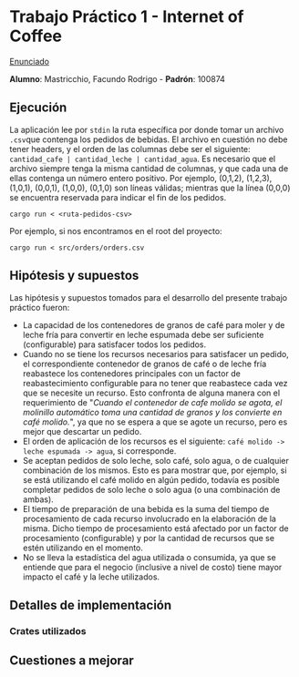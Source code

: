 # Trabajo Práctico 1 - Internet of Coffee

[Enunciado](https://concurrentes-fiuba.github.io/2C2022_tp1.html)

**Alumno**: Mastricchio, Facundo Rodrigo - **Padrón**: 100874

## Ejecución

La aplicación lee por `stdin` la ruta específica por donde tomar un archivo `.csv`que contenga los pedidos de bebidas.
El archivo en cuestión no debe tener headers, y el orden de las columnas debe ser el siguiente: `cantidad_cafe | cantidad_leche | cantidad_agua`.
Es necesario que el archivo siempre tenga la misma cantidad de columnas, y que cada una de ellas contenga un número entero positivo.
Por ejemplo, (0,1,2), (1,2,3), (1,0,1), (0,0,1), (1,0,0), (0,1,0) son líneas válidas; mientras que la línea (0,0,0) se encuentra
reservada para indicar el fin de los pedidos.

    cargo run < <ruta-pedidos-csv>

Por ejemplo, si nos encontramos en el root del proyecto:

    cargo run < src/orders/orders.csv

## Hipótesis y supuestos

Las hipótesis y supuestos tomados para el desarrollo del presente trabajo práctico fueron:

- La capacidad de los contenedores de granos de café para moler y de leche fría para convertir en leche espumada debe ser suficiente (configurable) para satisfacer todos los pedidos.
- Cuando no se tiene los recursos necesarios para satisfacer un pedido, el correspondiente contenedor de granos de café o de leche fría reabastece los contenedores principales
con un factor de reabastecimiento configurable para no tener que reabastece cada vez que se necesite un recurso. Esto confronta de alguna manera con el requerimiento de
"_Cuando el contenedor de cafe molido se agota, el molinillo automático toma una cantidad de granos y los convierte en café molido._", 
ya que no se espera a que se agote un recurso, pero es mejor que descartar un pedido.
- El orden de aplicación de los recursos es el siguiente: `café molido -> leche espumada -> agua`, si corresponde.
- Se aceptan pedidos de solo leche, solo café, solo agua, o de cualquier combinación de los mismos. Esto es para mostrar que, por ejemplo,
si se está utilizando el café molido en algún pedido, todavía es posible completar pedidos de solo leche o solo agua (o una combinación de ambas).
- El tiempo de preparación de una bebida es la suma del tiempo de procesamiento de cada recurso involucrado en la elaboración de la misma. Dicho
tiempo de procesamiento está afectado por un factor de procesamiento (configurable) y por la cantidad de recursos que se estén utilizando en el momento.
- No se lleva la estadística del agua utilizada o consumida, ya que se entiende que para el negocio (inclusive a nivel de costo) tiene mayor impacto el café y la leche utilizados.


## Detalles de implementación

### Crates utilizados

## Cuestiones a mejorar
